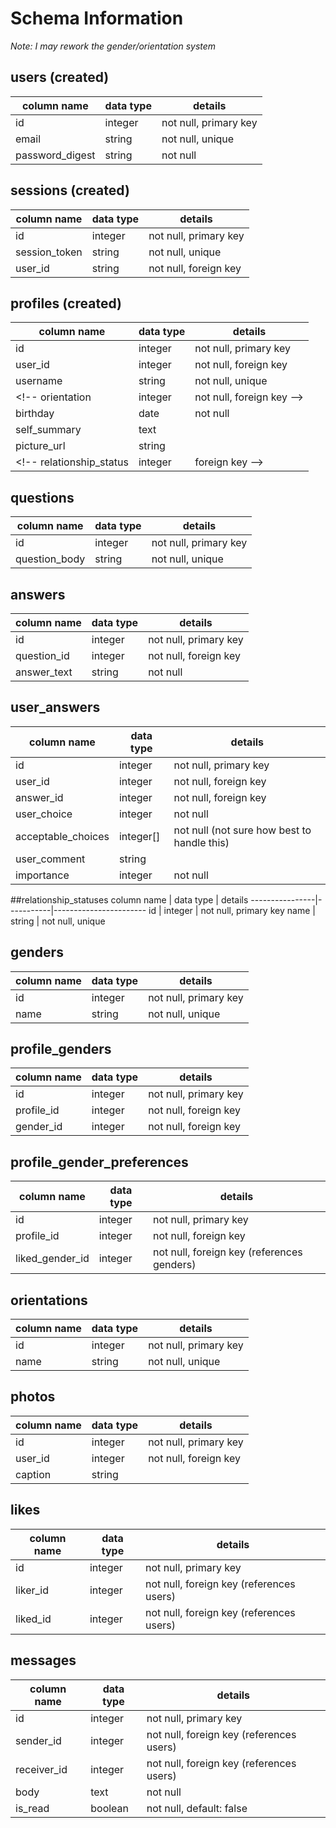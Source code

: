 # Schema Information

*Note: I may rework the gender/orientation system*

## users (created)
column name         | data type | details
--------------------|-----------|-----------------------
id                  | integer   | not null, primary key
email               | string    | not null, unique
password_digest     | string    | not null

## sessions (created)
column name         | data type | details
--------------------|-----------|-----------------------
id                  | integer   | not null, primary key
session_token       | string    | not null, unique
user_id             | string    | not null, foreign key

## profiles (created)
column name         | data type | details
--------------------|-----------|-----------------------
id                  | integer   | not null, primary key
user_id             | integer   | not null, foreign key
username            | string    | not null, unique
<!-- orientation         | integer   | not null, foreign key -->
birthday            | date      | not null
self_summary        | text      |
picture_url         | string
<!-- relationship_status | integer   | foreign key -->

## questions
column name     | data type | details
----------------|-----------|-----------------------
id              | integer   | not null, primary key
question_body   | string    | not null, unique

## answers
column name     | data type | details
----------------|-----------|-----------------------
id              | integer   | not null, primary key
question_id     | integer   | not null, foreign key
answer_text     | string    | not null

## user_answers
column name        | data type | details
-------------------|-----------|-----------------------
id                 | integer   | not null, primary key
user_id            | integer   | not null, foreign key
answer_id          | integer   | not null, foreign key
user_choice        | integer   | not null
acceptable_choices | integer[] | not null  (not sure how best to handle this)
user_comment       | string    |
importance         | integer   | not null

##relationship_statuses
column name     | data type | details
----------------|-----------|-----------------------
id              | integer   | not null, primary key
name            | string    | not null, unique

## genders
column name     | data type | details
----------------|-----------|-----------------------
id              | integer   | not null, primary key
name            | string    | not null, unique

## profile_genders
column name     | data type | details
----------------|-----------|-----------------------
id              | integer   | not null, primary key
profile_id      | integer   | not null, foreign key
gender_id       | integer   | not null, foreign key

## profile_gender_preferences
column name     | data type | details
----------------|-----------|-----------------------
id              | integer   | not null, primary key
profile_id      | integer   | not null, foreign key
liked_gender_id | integer   | not null, foreign key (references genders)

## orientations
column name     | data type | details
----------------|-----------|-----------------------
id              | integer   | not null, primary key
name            | string    | not null, unique

## photos
column name     | data type | details
----------------|-----------|-----------------------
id              | integer   | not null, primary key
user_id         | integer   | not null, foreign key
caption         | string    |

## likes
column name | data type | details
------------|-----------|-----------------------
id          | integer   | not null, primary key
liker_id    | integer   | not null, foreign key (references users)
liked_id    | integer   | not null, foreign key (references users)


## messages
column name | data type | details
------------|-----------|-----------------------
id          | integer   | not null, primary key
sender_id   | integer   | not null, foreign key (references users)
receiver_id | integer   | not null, foreign key (references users)
body				| text 			| not null
is_read			| boolean		| not null, default: false
